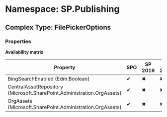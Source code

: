 # Namespace: SP.Publishing

## Complex Type: FilePickerOptions

### Properties

**Availability matrix**

Property | SPO | SP 2019 | SP 2016 | SP 2013
----------|-----|---------|---------|--------
BingSearchEnabled (Edm.Boolean) | ✔ | ✖ | ✖ | ✖
CentralAssetRepository (Microsoft.SharePoint.Administration.OrgAssets) | ✔ | ✖ | ✖ | ✖
OrgAssets (Microsoft.SharePoint.Administration.OrgAssets) | ✔ | ✖ | ✖ | ✖
